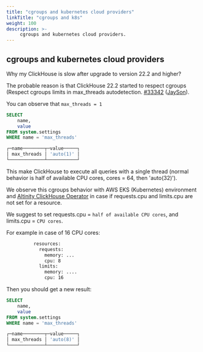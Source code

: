 ```yaml
---
title: "cgroups and kubernetes cloud providers"
linkTitle: "cgroups and k8s"
weight: 100
description: >-
     cgroups and kubernetes cloud providers.
---
```


## cgroups and kubernetes cloud providers

Why my ClickHouse is slow after upgrade to version 22.2 and higher?

The probable reason is that ClickHouse 22.2 started to respect cgroups (Respect cgroups limits in max_threads autodetection. [#33342](https://github.com/ClickHouse/ClickHouse/pull/33342) ([JaySon](https://github.com/JaySon-Huang)).

You can observe that `max_threads = 1`

```sql
SELECT
    name,
    value
FROM system.settings
WHERE name = 'max_threads'

┌─name────────┬─value─────┐
│ max_threads │ 'auto(1)' │
└─────────────┴───────────┘
```

This make ClickHouse to execute all queries with a single thread (normal behavior is half of available CPU cores, cores = 64, then 'auto(32)').

We observe this cgroups behavior with AWS EKS (Kubernetes) environment and [Altinity 
ClickHouse Operator](https://github.com/Altinity/clickhouse-operator) in case if requests.cpu and limits.cpu are not set for a resource.

We suggest to set requests.cpu = `half of available CPU cores`, and limits.cpu = `CPU cores`.


For example in case of 16 CPU cores:

```xml
          resources:
            requests:
              memory: ...
              cpu: 8
            limits:
              memory: ....
              cpu: 16
```


Then you should get a new result:

```sql
SELECT
    name,
    value
FROM system.settings
WHERE name = 'max_threads'

┌─name────────┬─value─────┐
│ max_threads │ 'auto(8)' │
└─────────────┴───────────┘
```
